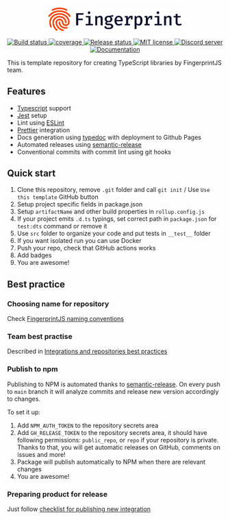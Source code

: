 <p align="center">
  <a href="https://fingerprint.com">
    <picture>
     <source media="(prefers-color-scheme: dark)" srcset="https://raw.githubusercontent.com/fingerprintjs/library-template-typescript/main/resources/logo_light.svg" />
     <source media="(prefers-color-scheme: light)" srcset="https://raw.githubusercontent.com/fingerprintjs/library-template-typescript/main/resources/logo_dark.svg" />
     <img src="https://raw.githubusercontent.com/fingerprintjs/library-template-typescript/main/resources/logo_dark.svg" alt="Fingerprint logo" width="312px" />
   </picture>
  </a>
</p>
<p align="center">
  <a href="https://github.com/fingerprintjs/library-template-typescript/actions/workflows/build.yml">
    <img src="https://github.com/fingerprintjs/library-template-typescript/actions/workflows/build.yml/badge.svg" alt="Build status">
  </a>
  <a href="https://fingerprintjs.github.io/library-template-typescript/coverage/">
    <img src="https://fingerprintjs.github.io/library-template-typescript/coverage/badges.svg" alt="coverage">
  </a>
  <a href="https://github.com/fingerprintjs/library-template-typescript/actions/workflows/release.yml">
    <img src="https://github.com/fingerprintjs/library-template-typescript/actions/workflows/release.yml/badge.svg" alt="Release status">
  </a>
  <a href="https://opensource.org/licenses/MIT">
    <img src="https://img.shields.io/:license-mit-blue.svg" alt="MIT license">
  </a>
  <a href="https://discord.gg/39EpE2neBg">
    <img src="https://img.shields.io/discord/852099967190433792?style=logo&label=Discord&logo=Discord&logoColor=white" alt="Discord server">
  </a>
   <a href="https://fingerprintjs.github.io/library-template-typescript/docs/">
     <img src="https://img.shields.io/badge/-Documentation-green" alt="Documentation">
   </a>
</p>
This is template repository for creating TypeScript libraries by FingerprintJS team.

## Features
* [Typescript](https://www.typescriptlang.org/) support
* [Jest](https://jestjs.io/) setup
* Lint using [ESLint](https://eslint.org/)
* [Prettier](https://prettier.io/) integration
* Docs generation using [typedoc](https://typedoc.org/) with deployment to Github Pages
* Automated releases using [semantic-release](https://github.com/semantic-release/semantic-release)
* Conventional commits with commit lint using git hooks

## Quick start

1. Clone this repository, remove `.git` folder and call `git init` / Use `Use this template` GitHub button
2. Setup project specific fields in package.json
3. Setup `artifactName` and other build properties in `rollup.config.js`
4. If your project emits `.d.ts` typings, set correct path in `package.json` for `test:dts` command or remove it 
5. Use `src` folder to organize your code and put tests in `__test__` folder
6. If you want isolated run you can use Docker
7. Push your repo, check that GitHub actions works
8. Add badges
9. You are awesome!

## Best practice

### Choosing name for repository

Check [FingerprintJS naming conventions](https://github.com/fingerprintjs/home/wiki/FingerprintJS-Naming-Conventions)

### Team best practise

Described in [Integrations and repositories best practices](https://github.com/fingerprintjs/home/wiki/Integrations-and-repositories-best-practices)

### Publish to npm

Publishing to NPM is automated thanks to [semantic-release](https://github.com/semantic-release/semantic-release).
On every push to `main` branch it will analyze commits and release new version accordingly to changes.

To set it up:

1. Add `NPM_AUTH_TOKEN` to the repository secrets area
2. Add `GH_RELEASE_TOKEN` to the repository secrets area, it should have following permissions: `public_repo`, or `repo` if your repository is private.
   Thanks to that, you will get automatic releases on GitHub, comments on issues and more!
3. Package will publish automatically to NPM when there are relevant changes
4. You are awesome!

### Preparing product for release
Just follow [checklist for publishing new integration](https://github.com/fingerprintjs/home/wiki/Checklist-for-publishing-new-integration)
